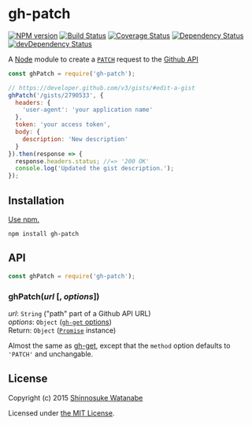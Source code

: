 # gh-patch

[![NPM version](https://img.shields.io/npm/v/gh-patch.svg)](https://www.npmjs.com/package/gh-patch)
[![Build Status](https://travis-ci.org/shinnn/gh-patch.svg?branch=master)](https://travis-ci.org/shinnn/gh-patch)
[![Coverage Status](https://img.shields.io/coveralls/shinnn/gh-patch.svg)](https://coveralls.io/github/shinnn/gh-patch?branch=master)
[![Dependency Status](https://david-dm.org/shinnn/gh-patch.svg)](https://david-dm.org/shinnn/gh-patch)
[![devDependency Status](https://david-dm.org/shinnn/gh-patch/dev-status.svg)](https://david-dm.org/shinnn/gh-patch#info=devDependencies)

A [Node](https://nodejs.org/) module to create a [`PATCH`](https://tools.ietf.org/html/rfc5789) request to the [Github API](https://developer.github.com/v3/)

```javascript
const ghPatch = require('gh-patch');

// https://developer.github.com/v3/gists/#edit-a-gist
ghPatch('/gists/2790533', {
  headers: {
    'user-agent': 'your application name'
  },
  token: 'your access token',
  body: {
    description: 'New description'
  }
}).then(response => {
  response.headers.status; //=> '200 OK'
  console.log('Updated the gist description.');
});
```

## Installation

[Use npm.](https://docs.npmjs.com/cli/install)

```
npm install gh-patch
```

## API

```javascript
const ghPatch = require('gh-patch');
```

### ghPatch(*url* [, *options*])

*url*: `String` ("path" part of a Github API URL)  
*options*: `Object` ([`gh-get` options](https://github.com/shinnn/gh-get#options))  
Return: `Object` ([`Promise`](https://promisesaplus.com/) instance)

Almost the same as [gh-get](https://github.com/shinnn/gh-get), except that the `method` option defaults to `'PATCH'` and unchangable.

## License

Copyright (c) 2015 [Shinnosuke Watanabe](https://github.com/shinnn)

Licensed under [the MIT License](./LICENSE).
